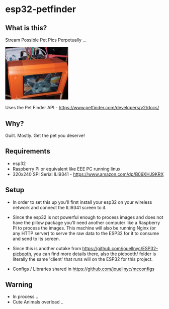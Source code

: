 # esp32-petfinder

## What is this?

Stream Possible Pet Pics Perpetually ...

<img src="images/pfinder.jpg"  width="200"/>

Uses the Pet Finder API - https://www.petfinder.com/developers/v2/docs/ 

## Why?
Guilt. Mostly. Get the pet you deserve!

## Requirements
- esp32
- Raspberry Pi or equivalent like EEE PC running linux
- 320x240 SPI Serial ILI9341 - https://www.amazon.com/dp/B09XHJ9KRX

## Setup

- In order to set this up you'll first install your esp32 on your wireless network and connect the ILI9341 screen to it.

- Since the esp32 is not powerful enough to process images and does not have the pillow package you'll need another computer like a Raspberry Pi to process the images. This machine will also be running Nginx (or any HTTP server) to serve the raw data to the ESP32 for it to consume and send to its screen.

- Since this is another outake from https://github.com/jouellnyc/ESP32-picbooth, you can find more details there, also the picbooth/ folder is literally the same 'client' that runs will on the ESP32 for  this project.

- Configs / Libraries shared in https://github.com/jouellnyc/mcconfigs 

## Warning 
- In process ..
- Cute Animals overload ..
